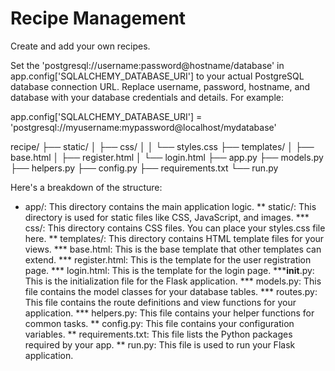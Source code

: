 # Recipe Management

Create and add your own recipes. 

Set the 'postgresql://username:password@hostname/database' in app.config['SQLALCHEMY_DATABASE_URI'] to your actual PostgreSQL database connection URL. Replace username, password, hostname, and database with your database credentials and details. For example:

app.config['SQLALCHEMY_DATABASE_URI'] = 'postgresql://myusername:mypassword@localhost/mydatabase'

recipe/
    ├── static/
    │   ├── css/
    │   │   └── styles.css
    ├── templates/
    │   ├── base.html
    │   ├── register.html
    │   └── login.html
    ├── app.py
    ├── models.py
    ├── helpers.py
    ├── config.py
    ├── requirements.txt
    └── run.py

Here's a breakdown of the structure:

* app/: This directory contains the main application logic.
** static/: This directory is used for static files like CSS, JavaScript, and images.
*** css/: This directory contains CSS files. You can place your styles.css file here.
** templates/: This directory contains HTML template files for your views.
*** base.html: This is the base template that other templates can extend.
*** register.html: This is the template for the user registration page.
*** login.html: This is the template for the login page.
***__init__.py: This is the initialization file for the Flask application.
*** models.py: This file contains the model classes for your database tables.
*** routes.py: This file contains the route definitions and view functions for your application.
*** helpers.py: This file contains your helper functions for common tasks.
** config.py: This file contains your configuration variables.
** requirements.txt: This file lists the Python packages required by your app.
** run.py: This file is used to run your Flask application.



